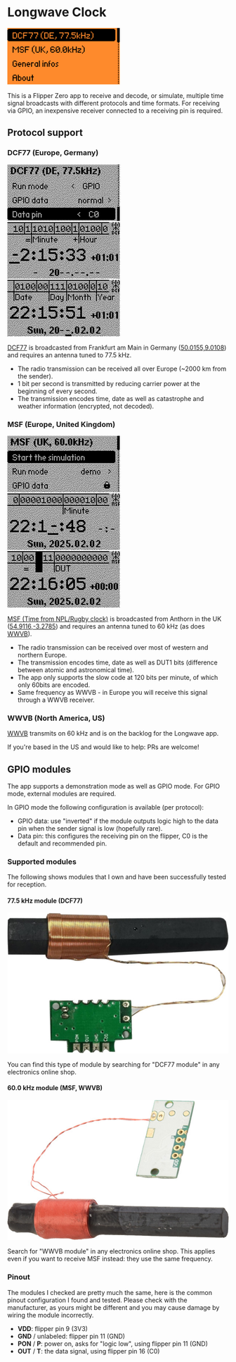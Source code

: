# Longwave Clock

![](screenshots/animation.gif)

This is a Flipper Zero app to receive and decode, or simulate, multiple time signal broadcasts with different protocols and time formats. For receiving via GPIO, an inexpensive receiver connected to a receiving pin is required.

## Protocol support

### DCF77 (Europe, Germany)

![](screenshots/v0.1/menu_dcf77.png) ![](screenshots/v0.1/dcf77_1.png) ![](screenshots/v0.1/dcf77_2.png)

[DCF77](https://en.wikipedia.org/wiki/DCF77) is broadcasted from Frankfurt am Main in Germany ([50.0155,9.0108](https://www.openstreetmap.org/?mlat=50.0155&mlon=9.0108#map=4/50.01/9.01)) and requires an antenna tuned to 77.5 kHz.

- The radio transmission can be received all over Europe (~2000 km from the sender).
- 1 bit per second is transmitted by reducing carrier power at the beginning of every second.
- The transmission encodes time, date as well as catastrophe and weather information (encrypted, not decoded).

### MSF (Europe, United Kingdom)

![](screenshots/v0.1/menu_msf.png) ![](screenshots/v0.1/msf_1.png) ![](screenshots/v0.1/msf_2.png)

[MSF (Time from NPL/Rugby clock)](https://en.wikipedia.org/wiki/Time_from_NPL_(MSF)) is broadcasted from Anthorn in the UK ([54.9116,-3.2785](https://www.openstreetmap.org/?mlat=54.9116&mlon=-3.2785#map=5/54.91/-3.27)) and requires an antenna tuned to 60 kHz (as does [WWVB](#wwvb-north-america-us)).

- The radio transmission can be received over most of western and northern Europe.
- The transmission encodes time, date as well as DUT1 bits (difference between atomic and astronomical time).
- The app only supports the slow code at 120 bits per minute, of which only 60bits  are encoded.
- Same frequency as WWVB - in Europe you will receive this signal through a WWVB receiver.

### WWVB (North America, US)

[WWVB](https://en.wikipedia.org/wiki/WWVB) transmits on 60 kHz and is on the backlog for the Longwave app.

If you're based in the US and would like to help: PRs are welcome!

## GPIO modules

The app supports a demonstration mode as well as GPIO mode. For GPIO mode, external modules are required.

In GPIO mode the following configuration is available (per protocol):
- GPIO data: use "inverted" if the module outputs logic high to the data pin when the sender signal is low (hopefully rare).
- Data pin: this configures the receiving pin on the flipper, C0 is the default and recommended pin.

### Supported modules

The following shows modules that I own and have been successfully tested for reception.

#### 77.5 kHz module (DCF77)

![](screenshots/modules/module_775.jpg) 

You can find this type of module by searching for "DCF77 module" in any electronics online shop.

#### 60.0 kHz module (MSF, WWVB)

![](screenshots/modules/module_600.jpg) 

Search for "WWVB module" in any electronics online shop. 
This applies even if you want to receive MSF instead: they use the same frequency.

### Pinout

The modules I checked are pretty much the same, here is the common pinout configuration I found and tested.
Please check with the manufacturer, as yours might be different and you may cause damage by wiring the module incorrectly. 

- **VDD**: flipper pin 9 (3V3)
- **GND** / unlabeled: flipper pin 11 (GND)
- **PON** / **P**: power on, asks for "logic low", using flipper pin 11 (GND)
- **OUT** / **T**: the data signal, using flipper pin 16 (C0)
